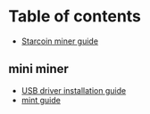 # Table of contents

* [Starcoin miner guide](README.md)

## mini miner

* [USB driver installation guide](mini-miner/usb-driver-installation-guide.md)
* [mint guide](mini-miner/mint-guide.md)

